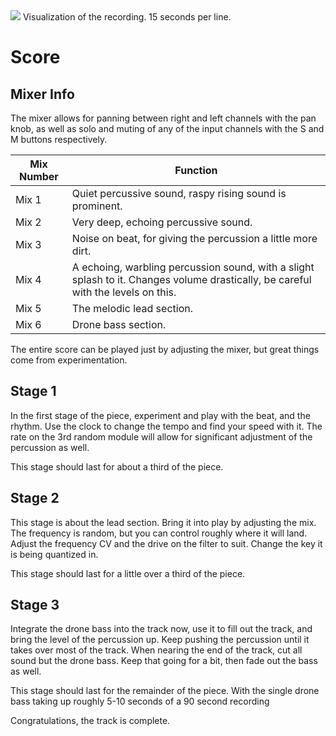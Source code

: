 <img src= "https://drive.google.com/uc?export=view&id=1V_YOUSdHdZDggCATyfudO_lTWHjKEX8P">
Visualization of the recording. 15 seconds per line.

# Score

## Mixer Info

The mixer allows for panning between right and left channels with the pan knob, as well as solo and muting of any of the input channels with the S and M buttons respectively.

Mix Number | Function
--- | ---
Mix 1 | Quiet percussive sound, raspy rising sound is prominent.
Mix 2 | Very deep, echoing percussive sound.
Mix 3 | Noise on beat, for giving the percussion a little more dirt.
Mix 4 | A echoing, warbling percussion sound, with a slight splash to it. Changes volume drastically, be careful with the levels on this.
Mix 5 | The melodic lead section.
Mix 6 | Drone bass section.

The entire score can be played just by adjusting the mixer, but great things come from experimentation.

## Stage 1
In the first stage of the piece, experiment and play with the beat, and the rhythm. Use the clock to change the tempo and find your speed with it. The rate on the 3rd random module will allow for significant adjustment of the percussion as well.

This stage should last for about a third of the piece.

## Stage 2
This stage is about the lead section. Bring it into play by adjusting the mix. The frequency is random, but you can control roughly where it will land. Adjust the frequency CV and the drive on the filter to suit. Change the key it is being quantized in.

This stage should last for a little over a third of the piece.

## Stage 3
Integrate the drone bass into the track now, use it to fill out the track, and bring the level of the percussion up. Keep pushing the percussion until it takes over most of the track. When nearing the end of the track, cut all sound but the drone bass. Keep that going for a bit, then fade out the bass as well.

This stage should last for the remainder of the piece. With the single drone bass taking up roughly 5-10 seconds of a 90 second recording

Congratulations, the track is complete.
